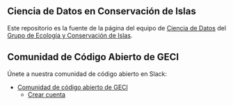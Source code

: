 ## Ciencia de Datos en Conservación de Islas

Este repositorio es la fuente de la página del equipo de [Ciencia de
Datos](https://github.com/IslasGECI) del [Grupo de Ecología y Conservación de
Islas](https://islas.org.mx).

## Comunidad de Código Abierto de GECI

Únete a nuestra comunidad de código abierto en Slack:

- [Comunidad de código abierto de GECI](https://islasgeci.slack.com)
    - [Crear
      cuenta](https://join.slack.com/t/islasgeci/shared_invite/zt-f8kqlr2t-C8dO0JthMxaT81ShJiNk0w)
